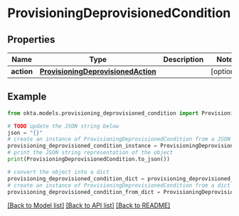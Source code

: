 # ProvisioningDeprovisionedCondition


## Properties

Name | Type | Description | Notes
------------ | ------------- | ------------- | -------------
**action** | [**ProvisioningDeprovisionedAction**](ProvisioningDeprovisionedAction.md) |  | [optional] 

## Example

```python
from okta.models.provisioning_deprovisioned_condition import ProvisioningDeprovisionedCondition

# TODO update the JSON string below
json = "{}"
# create an instance of ProvisioningDeprovisionedCondition from a JSON string
provisioning_deprovisioned_condition_instance = ProvisioningDeprovisionedCondition.from_json(json)
# print the JSON string representation of the object
print(ProvisioningDeprovisionedCondition.to_json())

# convert the object into a dict
provisioning_deprovisioned_condition_dict = provisioning_deprovisioned_condition_instance.to_dict()
# create an instance of ProvisioningDeprovisionedCondition from a dict
provisioning_deprovisioned_condition_from_dict = ProvisioningDeprovisionedCondition.from_dict(provisioning_deprovisioned_condition_dict)
```
[[Back to Model list]](../README.md#documentation-for-models) [[Back to API list]](../README.md#documentation-for-api-endpoints) [[Back to README]](../README.md)


